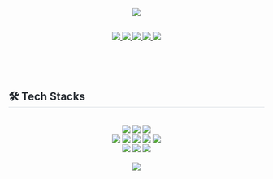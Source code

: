 <p align='center'>
    <img src="https://capsule-render.vercel.app/api?type=waving&color=auto&height=300&section=header&text=yujin's%20github&fontSize=90&animation=fadeIn&fontAlignY=38&desc=Welcome%20my%20Profile!&descAlignY=53&descAlign=72"/>
</p>

<div align='center'>
    <br/>
  
  <!-- Notion (포트폴리오 페이지) -->
  <a href="https://ring-smell-323.notion.site/YOOJIN-s-Portfolio-1bc0624fa4f6800caca5ff5da1e4aea3">
    <img src="https://img.shields.io/badge/Portfolio-EED095?style=for-the-badge&logo=Notion&logoColor=black"/>
  </a>

  <!-- Velog -->
  <a href="https://velog.io/@yujindeang_/posts">
    <img src="https://img.shields.io/badge/Velog-2ECC71?style=for-the-badge&logo=Velog&logoColor=white"/>
  </a>

  <!-- GitHub 메인 -->
  <a href="https://github.com/yujining3827/yujining3827">
    <img src="https://img.shields.io/badge/GitHub-181717?style=for-the-badge&logo=GitHub&logoColor=white"/>
  </a>

  <!-- Instagram #1 -->
  <a href="https://www.instagram.com/yujindeang_/">
    <img src="https://img.shields.io/badge/Instagram%20-ECB5F0?style=for-the-badge&logo=Instagram&logoColor=black"/>
  </a>

  <!-- Instagram #2 -->
  <a href="https://www.instagram.com/greedy_ujin/">
    <img src="https://img.shields.io/badge/Instagram%20(study)-E4405F?style=for-the-badge&logo=Instagram&logoColor=white"/>
  </a>


<br><br><br>


</div>

<!-- STACKS -->
<div style="text-align: left;">
    <h2 style="border-bottom: 1px solid #d8dee4; color: #282d33;">🛠️ Tech Stacks</h2>
    <br> 
    <div align="center">
        <img src="https://img.shields.io/badge/Figma-F24E1E?style=flat&logo=Figma&logoColor=white">
        <img src="https://img.shields.io/badge/Notion-000000?style=flat&logo=Notion&logoColor=white">
        <img src="https://img.shields.io/badge/Discord-5865F2?style=flat&logo=Discord&logoColor=white">
        <br/>
        <img src="https://img.shields.io/badge/MySQL-4479A1?style=flat&logo=MySQL&logoColor=white">
        <img src="https://img.shields.io/badge/C-A8B9CC?style=flat&logo=C&logoColor=white">
        <img src="https://img.shields.io/badge/C++-00599C?style=flat&logo=C%2B%2B&logoColor=white">
        <img src="https://img.shields.io/badge/Python-3776AB?style=flat&logo=Python&logoColor=white">
        <img src="https://img.shields.io/badge/Java-007396?style=flat&logo=java&logoColor=white">
        <br/>
        <img src="https://img.shields.io/badge/Django-092E20?style=flat&logo=Django&logoColor=white">
        <img src="https://img.shields.io/badge/Android-3DDC84?style=flat&logo=Android&logoColor=white">
        <img src="https://img.shields.io/badge/SpringBoot-6DB33F?style=flat&logo=SpringBoot&logoColor=white">
        <br/>
    </div>
</div>

<br>


<!-- Top Langs -->
<div align="center">
    <img src="https://github-readme-stats.vercel.app/api/top-langs/?username=yujining3827&layout=compact&theme=tokyonight" />
</div>

<!--

[![Anurag's GitHub stats](https://github-readme-stats.vercel.app/api?username=yujining3827)](https://github.com/yujining3827/github-readme-stats)

-->
